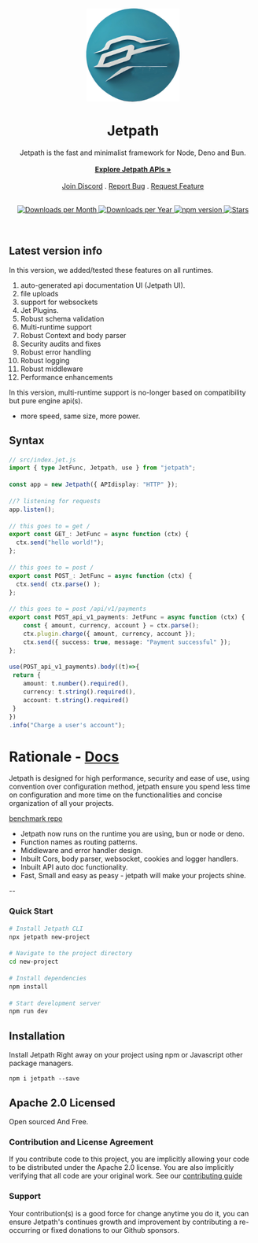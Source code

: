 <br/>
<p align="center">
     <img src="https://github.com/CodeDynasty-dev/Jetpath/raw/main/icon.png" alt="Jetpath" width="190" height="190">

<h1 align="center">Jetpath</h1>

<p align="center">
   Jetpath is the fast and minimalist framework for Node, Deno and Bun.
    <br/>
    <br/>
    <a href="https://jetpath.codedynasty.dev"><strong>Explore Jetpath APIs »</strong></a>
    <br/>
    <br/>
    <a href="https://discord.gg/faqydQASTy">Join Discord</a>
    .
    <a href="https://github.com/codedynasty-dev/jetpath/issues">Report Bug</a>
    .
    <a href="https://github.com/codedynasty-dev/jetpath/issues">Request Feature</a>
  </p>
</p>

<div align="center">
 <br/> 
<a title="PM2 Downloads" href="https://npm-stat.com/charts.html?package=jetpath&from=2018-01-01&to=2023-08-01">
  <img src="https://img.shields.io/npm/dm/jetpath" alt="Downloads per Month"/>
</a>

<a title="PM2 Downloads" href="https://npm-stat.com/charts.html?package=jetpath&from=2018-01-01&to=2023-08-01">
  <img src="https://img.shields.io/npm/dy/jetpath" alt="Downloads per Year"/>
</a>

<a href="https://badge.fury.io/js/jetpath" title="NPM Version Badge">
   <img src="https://badge.fury.io/js/jetpath.svg" alt="npm version">
</a> 

<a href="https://badge.fury.io/js/jetpath" title="NPM Version Badge">
<img src="https://img.shields.io/github/stars/codedynasty-dev/jetpath?style=social" alt="Stars"/>
</a>

<br/>
<br/>
<br/>
</div>
 
## Latest version info

In this version, we added/tested these features on all runtimes.

1. auto-generated api documentation UI (Jetpath UI).
2. file uploads
3. support for websockets
4. Jet Plugins.
5. Robust schema validation
6. Multi-runtime support
7. Robust Context and body parser
8. Security audits and fixes
9. Robust error handling
10. Robust logging
11. Robust middleware
12. Performance enhancements

In this version, multi-runtime support is no-longer based on
compatibility but pure engine api(s). 

- more speed, same size, more power.


## Syntax

```ts
// src/index.jet.js
import { type JetFunc, Jetpath, use } from "jetpath";

const app = new Jetpath({ APIdisplay: "HTTP" });

//? listening for requests
app.listen();

// this goes to = get /
export const GET_: JetFunc = async function (ctx) {
  ctx.send("hello world!");
};

// this goes to = post /
export const POST_: JetFunc = async function (ctx) {
  ctx.send( ctx.parse() );
};

// this goes to = post /api/v1/payments
export const POST_api_v1_payments: JetFunc = async function (ctx) {
    const { amount, currency, account } = ctx.parse();
    ctx.plugin.charge({ amount, currency, account });
    ctx.send({ success: true, message: "Payment successful" });
};

use(POST_api_v1_payments).body((t)=>{
 return {
    amount: t.number().required(),
    currency: t.string().required(),
    account: t.string().required()
 }   
})
.info("Charge a user's account");
```

# Rationale - [Docs](https://jetpath.codedynasty.dev/)

Jetpath is designed for high performance, security and ease of use, using convention over configuration method, jetpath ensure you spend less time on configuration and more time on the functionalities and concise organization of all your projects.

[benchmark repo](https://github.com/FridayCandour/jetpath-benchmark)

- Jetpath now runs on the runtime you are using, bun or node or deno.
- Function names as routing patterns.
- Middleware and error handler design.
- Inbuilt Cors, body parser, websocket, cookies and logger handlers.
- Inbuilt API auto doc functionality. 
- Fast, Small and easy as peasy - jetpath will make your projects shine.

--
  
### Quick Start

```bash
# Install Jetpath CLI
npx jetpath new-project

# Navigate to the project directory
cd new-project

# Install dependencies
npm install

# Start development server
npm run dev
```

## Installation

Install Jetpath Right away on your project using npm or Javascript other package
managers.

```
npm i jetpath --save
```
 

## Apache 2.0 Licensed

Open sourced And Free.

### Contribution and License Agreement

If you contribute code to this project, you are implicitly allowing your code to
be distributed under the Apache 2.0 license. You are also implicitly verifying that all
code are your original work.
See our [contributing guide](https://github.com/CodeDynasty-dev/Jetpath/blob/main/contributing.md)

### Support

Your contribution(s) is a good force for change anytime you do it, you can
ensure Jetpath's continues growth and improvement by contributing a re-occurring
or fixed donations to our Github sponsors.